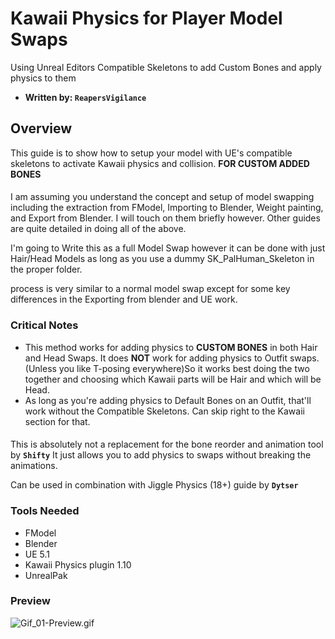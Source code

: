 # Kawaii Physics for Player Model Swaps
Using Unreal Editors Compatible Skeletons to add Custom Bones and apply physics to them

- **Written by: `ReapersVigilance`**




## Overview

This guide is to show how to setup your model with UE's compatible skeletons to activate Kawaii physics and collision. **FOR CUSTOM ADDED BONES** 
####
I am assuming you understand the concept and setup of model swapping including the extraction from FModel, Importing to Blender, Weight painting, and Export from Blender. I will touch on them briefly however.
Other guides are quite detailed in doing all of the above.

I'm going to Write this as a full Model Swap however it can be done with just Hair/Head Models as long as you use a dummy SK_PalHuman_Skeleton in the proper folder.

process is very similar to a normal model swap except for some key differences in the Exporting from blender and UE work.


### Critical Notes
- This method works for adding physics to **CUSTOM BONES** in both Hair and Head Swaps. It does **NOT** work for adding physics to Outfit swaps. (Unless you like T-posing everywhere)So it works best doing the two together and choosing which Kawaii parts will be Hair and which will be Head.
- As long as you're adding physics to Default Bones on an Outfit, that'll work without the Compatible Skeletons. Can skip right to the Kawaii section for that.
####
This is absolutely not a replacement for the bone reorder and animation tool by **`Shifty`**
It just allows you to add physics to swaps without breaking the animations.

Can be used in combination with Jiggle Physics (18+) guide by **`Dytser`**


### Tools Needed

- FModel
- Blender
- UE 5.1
- Kawaii Physics plugin 1.10
- UnrealPak


### Preview
![Gif_01-Preview.gif](assets/jiggle/Gif_01-Preview.gif)

